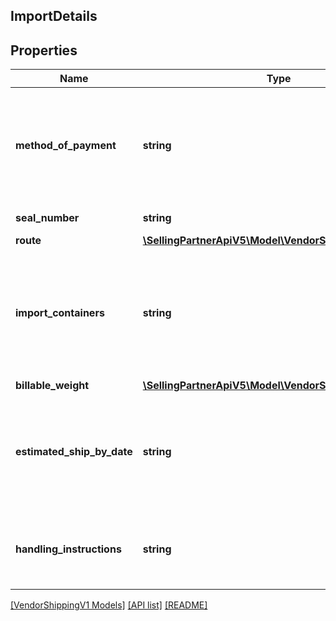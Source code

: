 ## ImportDetails

## Properties

Name | Type | Description | Notes
------------ | ------------- | ------------- | -------------
**method_of_payment** | **string** | This is used for import purchase orders only. If the recipient requests, this field will contain the shipment method of payment. | [optional]
**seal_number** | **string** | The container's seal number. | [optional]
**route** | [**\SellingPartnerApiV5\Model\VendorShippingV1\Route**](Route.md) |  | [optional]
**import_containers** | **string** | Types and numbers of container(s) for import purchase orders. Can be a comma-separated list if shipment has multiple containers. | [optional]
**billable_weight** | [**\SellingPartnerApiV5\Model\VendorShippingV1\Weight**](Weight.md) |  | [optional]
**estimated_ship_by_date** | **string** | Date on which the shipment is expected to be shipped. This value should not be in the past and not more than 60 days out in the future. | [optional]
**handling_instructions** | **string** | Identification of the instructions on how specified item/carton/pallet should be handled. | [optional]

[[VendorShippingV1 Models]](../) [[API list]](../../Api) [[README]](../../../README.md)
